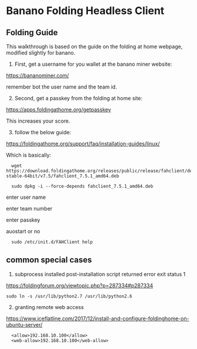 # Banano Folding Headless Client

## Folding Guide

This walkthrough is based on the guide on the folding at home webpage, modified slightly for banano.

1) First, get a username for you wallet at the banano miner website:

https://bananominer.com/

remember bot the user name and the team id.

2) Second, get a passkey from the folding at home site:

https://apps.foldingathome.org/getpasskey

This increases your score.

3) follow the below guide:

https://foldingathome.org/support/faq/installation-guides/linux/

Which is basically:

      wget https://download.foldingathome.org/releases/public/release/fahclient/debian-stable-64bit/v7.5/fahclient_7.5.1_amd64.deb

      sudo dpkg -i --force-depends fahclient_7.5.1_amd64.deb

enter user name

enter team number

enter passkey

auostart or no

      sudo /etc/init.d/FAHClient help


## common special cases

1) subprocess installed post-installation script returned error exit status 1

https://foldingforum.org/viewtopic.php?p=287334#p287334

    sudo ln -s /usr/lib/python2.7 /usr/lib/python2.6

2) granting remote web access

https://www.iceflatline.com/2017/12/install-and-configure-foldinghome-on-ubuntu-server/

      <allow>192.168.10.100</allow>
      <web-allow>192.168.10.100</web-allow>
